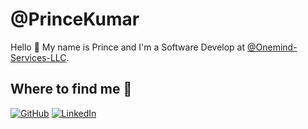 
# @PrinceKumar

Hello 👋 My name is Prince and I'm a Software Develop at [@Onemind-Services-LLC](https://github.com/Onemind-Services-LLC).

## Where to find me 📍 

[![GitHub](https://img.shields.io/badge/GitHub-%2312100E.svg?&style=for-the-badge&logo=Github&logoColor=white)](https://github.com/kprince28)
[![LinkedIn](https://img.shields.io/badge/LinkedIn-%230077B5.svg?&style=for-the-badge&logo=linkedin&logoColor=white)](https://www.linkedin.com/in/prince-kumar-b83386218/) 

